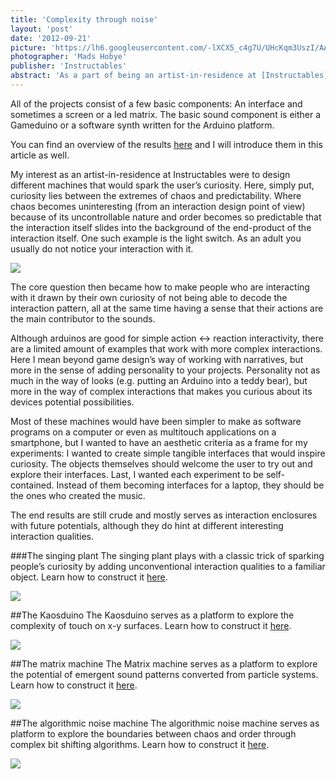 ```yaml
---
title: 'Complexity through noise'
layout: 'post'
date: '2012-09-21'
picture: 'https://lh6.googleusercontent.com/-lXCX5_c4g7U/UHcKqm3UszI/AAAAAAAANk0/f1xpWc_LWNw/s603/DSC_0353.jpg'
photographer: 'Mads Hobye'
publisher: 'Instructables'
abstract: 'As a part of being an artist-in-residence at [Instructables](http://instructables.com), I took it upon myself to build of couple of noise machines / music boxes. My interest was in designing objects that would enable people to explore the world of sound synthesis and for me to get a better understanding of how the different interfaces enables different interactions and sound qualities. This is a part of an ongoing investigation on creating interactions for curiosity.'
---
```




All of the projects consist of a few basic components: An interface and sometimes a screen or a led matrix. The basic sound component is either a Gameduino or a software synth written for the Arduino platform.

You can find an overview of the results [here](http://www.instructables.com/id/Making-sound-noise-machines/) and I will introduce them in this article as well.

My interest as an artist-in-residence at Instructables were to design different machines that would spark the user’s curiosity. Here, simply put, curiosity lies between the extremes of chaos and predictability. Where chaos becomes uninteresting (from an interaction design point of view) because of its uncontrollable nature and order becomes so predictable that the interaction itself slides into the background of the end-product of the interaction itself. One such example is the light switch. As an adult you usually do not notice your interaction with it.

![](https://lh5.googleusercontent.com/-0ry-6nCVQX4/UHcMXf0MDGI/AAAAAAAANpc/NR08Et0HJG4/s603/presentation.017.png)

The core question then became how to make people who are interacting with it drawn by their own curiosity of not being able to decode the interaction pattern, all at the same time having a sense that their actions are the main contributor to the sounds.

Although arduinos are good for simple action <-> reaction interactivity, there are a limited amount of examples that work with more complex interactions. Here I mean beyond game design’s way of working with narratives, but more in the sense of adding personality to your projects. Personality not as much in the way of looks (e.g. putting an Arduino into a teddy bear), but more in the way of complex interactions that makes you curious about its devices potential possibilities.

Most of these machines would have been simpler to make as software programs on a computer or even as multitouch applications on a smartphone, but I wanted to have an aesthetic criteria as a frame for my experiments: I wanted to create simple tangible interfaces that would inspire curiosity. The objects themselves should welcome the user to try out and explore their interfaces. Last, I wanted each experiment to be self-contained. Instead of them becoming interfaces for a laptop, they should be the ones who created the music.

The end results are still crude and mostly serves as interaction enclosures with future potentials, although they do hint at different interesting interaction qualities.

###The singing plant
The singing plant plays with a classic trick of sparking people’s curiosity by adding unconventional interaction qualities to a familiar object. Learn how to construct it [here](http://www.instructables.com/id/EETHHCSH78T8MQJ/).

![](https://lh3.googleusercontent.com/-GbaGb-LAjnk/UHcK_x3QurI/AAAAAAAANng/dPXD0pqoeDw/s603/DSC_0368.jpg)



##The Kaosduino
The Kaosduino serves as a platform to explore the complexity of touch on x-y surfaces. Learn how to construct it [here](http://www.instructables.com/id/EICWZ87H74319I5/).

![](https://lh5.googleusercontent.com/-j-seY0bWDp4/UHcLBV28I6I/AAAAAAAANn8/Wri3nM_qOI8/s603/DSC_0389.jpg)


##The matrix machine
The Matrix machine serves as a platform to explore the potential of emergent sound patterns converted from particle systems. Learn how to construct it [here](http://www.instructables.com/id/E4S0056H74319II/).

![](https://lh6.googleusercontent.com/-yE1jq6PeFl4/UHcLD18eXDI/AAAAAAAANoo/aRg5SiAJYzE/s603/DSC_0481.jpg)


##The algorithmic noise machine
The algorithmic noise machine serves as platform to explore the boundaries between chaos and order through complex bit shifting algorithms. Learn how to construct it [here](http://www.instructables.com/id/EYSVZAOH74319IY/).

![](https://lh6.googleusercontent.com/-2cA4w_nDpYs/UHcLCcvYWHI/AAAAAAAANoc/nX6HEkIm6lE/s603/DSC_0440.jpg)
